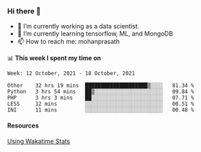 ### Hi there 👋

- 🔭 I’m currently working as a data scientist.
- 🌱 I’m currently learning tensorflow, ML, and MongoDB
- 📫 How to reach me: mohanprasath

📊 **This week I spent my time on**
<!--START_SECTION:waka-->
```text
Week: 12 October, 2021 - 18 October, 2021

Other    32 hrs 19 mins  ████████████████████▒░░░░   81.34 % 
Python   3 hrs 54 mins   ██▒░░░░░░░░░░░░░░░░░░░░░░   09.84 % 
PHP      3 hrs 3 mins    ██░░░░░░░░░░░░░░░░░░░░░░░   07.71 % 
LESS     12 mins         ░░░░░░░░░░░░░░░░░░░░░░░░░   00.51 % 
INI      11 mins         ░░░░░░░░░░░░░░░░░░░░░░░░░   00.48 % 
```
<!--END_SECTION:waka-->

#### Resources
[Using Wakatime Stats](https://github.com/marketplace/actions/waka-readme)
